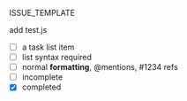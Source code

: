 ISSUE_TEMPLATE

add test.js
- [ ] a task list item
- [ ] list syntax required
- [ ] normal **formatting**, @mentions, #1234 refs
- [ ] incomplete
- [x] completed
